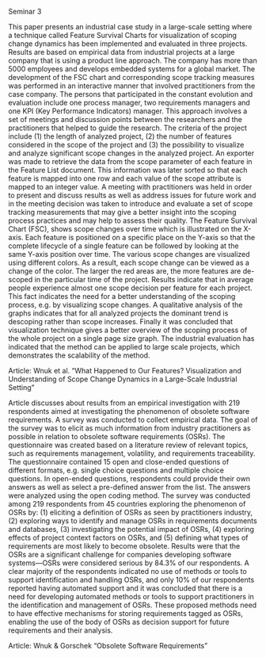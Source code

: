 Seminar 3

This paper presents an industrial case study in a large-scale setting where a technique called Feature Survival Charts for visualization of scoping change dynamics has been implemented and evaluated in three projects. Results are based on empirical data from industrial projects at a large company that is using a product line approach. The company has more than 5000 employees and develops embedded systems for a global market. The development of the FSC chart and corresponding scope tracking measures was performed in an interactive manner that involved practitioners from the case company. The persons that participated in the constant evolution and evaluation include one process manager, two requirements managers and one KPI (Key Performance Indicators) manager. This approach involves a set of meetings and discussion points between the researchers and the practitioners that helped to guide the research. The criteria of the project include (1) the length of analyzed project, (2) the number of features considered in the scope of the project and (3) the possibility to visualize and analyze significant scope changes in the analyzed project. An exporter was made to retrieve the data from the scope parameter of each feature in the Feature List document. This information was later sorted so that each feature is mapped into one row and each value of the scope attribute is mapped to an integer value. A meeting with practitioners was held in order to present and discuss results as well as address issues for future work and in the meeting decision was taken to introduce and evaluate a set of scope tracking measurements that may give a better insight into the scoping process practices and may help to assess their quality. The Feature Survival Chart (FSC), shows scope changes over time which is illustrated on the X-axis. Each feature is positioned on a specific place on the Y-axis so that the complete lifecycle of a single feature can be followed by looking at the same Y-axis position over time. The various scope changes are visualized using different colors. As a result, each scope change can be viewed as a change of the color. The larger the red areas are, the more features are de-scoped in the particular time of the project. Results indicate that in average people experience almost one scope decision per feature for each project. This fact indicates the need for a better understanding of the scoping process, e.g. by visualizing scope changes. A qualitative analysis of the graphs indicates that for all analyzed projects the dominant trend is descoping rather than scope increases. Finally it was concluded that visualization technique gives a better overview of the scoping process of the whole project on a single page size graph. The industrial evaluation has indicated that the method can be applied to large scale projects, which demonstrates the scalability of the method.

Article: Wnuk et al. “What Happened to Our Features? Visualization and Understanding of Scope Change Dynamics in a Large-Scale Industrial Setting”


Article discusses about results from an empirical investigation with 219 respondents aimed at investigating the phenomenon of obsolete software requirements. A survey was conducted to collect empirical data. The goal of the survey was to elicit as much information from industry practitioners as possible in relation to obsolete software requirements (OSRs). The questionnaire was created based on a literature review of relevant topics, such as requirements management, volatility, and requirements traceability. The questionnaire contained 15 open and close-ended questions of different formats, e.g. single choice questions and multiple choice questions. In open-ended questions, respondents could provide their own answers as well as select a pre-defined answer from the list. The answers were analyzed using the open coding method. The survey was conducted among 219 respondents from 45 countries exploring the phenomenon of OSRs by: (1) eliciting a definition of OSRs as seen by practitioners industry, (2) exploring ways to identify and manage OSRs in requirements documents and databases, (3) investigating the potential impact of OSRs, (4) exploring effects of project context factors on OSRs, and (5) defining what types of requirements are most likely to become obsolete. Results were that the OSRs are a significant challenge for companies developing software systems—OSRs were considered serious by 84.3% of our respondents. A clear majority of the respondents indicated no use of methods or tools to support identification and handling OSRs, and only 10% of our respondents reported having automated support and it was concluded that there is a need for developing automated methods or tools to support practitioners in the identification and management of OSRs. These proposed methods need to have effective mechanisms for storing requirements tagged as OSRs, enabling the use of the body of OSRs as decision support for future requirements and their analysis.

Article: Wnuk & Gorschek “Obsolete Software Requirements”
